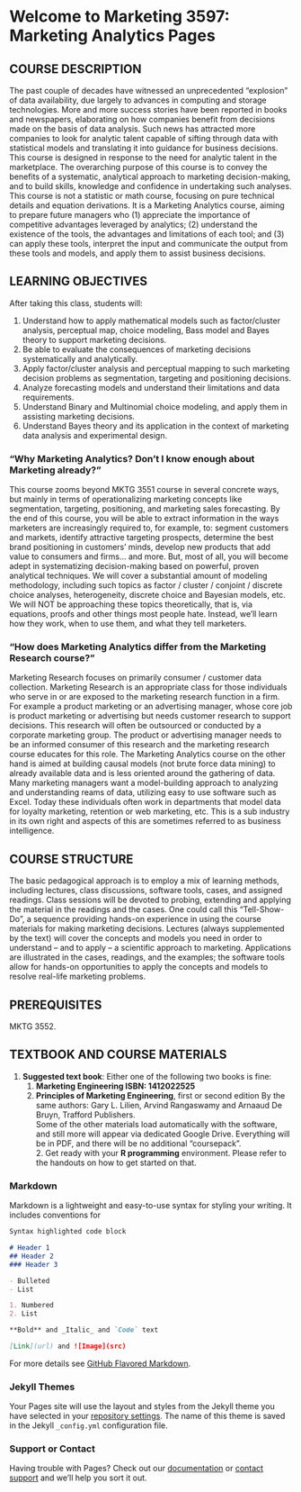 # Welcome to Marketing 3597: Marketing Analytics Pages
## COURSE DESCRIPTION  
   The past couple of decades have witnessed an unprecedented “explosion” of data availability, due largely to advances in computing and storage technologies. More and more success stories have been reported in books and newspapers, elaborating on how companies benefit from decisions made on the basis of data analysis. Such news has attracted more companies to look for analytic talent capable of sifting through data with statistical models and translating it into guidance for business decisions. 
   This course is designed in response to the need for analytic talent in the marketplace. The overarching purpose of this course is to convey the benefits of a systematic, analytical approach to marketing decision-making, and to build skills, knowledge and confidence in undertaking such analyses.
   This course is not a statistic or math course, focusing on pure technical details and equation derivations. It is a Marketing Analytics course, aiming to prepare future managers who (1) appreciate the importance of competitive advantages leveraged by analytics; (2) understand the existence of the tools, the advantages and limitations of each tool; and (3) can apply these tools, interpret the input and communicate the output from these tools and models, and apply them to assist business decisions. 
   
## LEARNING OBJECTIVES
  After taking this class, students will: 
  1. Understand how to apply mathematical models such as factor/cluster analysis, perceptual map, choice modeling, Bass model and Bayes theory to support marketing decisions. 
  2. Be able to evaluate the consequences of marketing decisions systematically and analytically.
  3. Apply factor/cluster analysis and perceptual mapping to such marketing decision problems as segmentation, targeting and positioning decisions.
  4. Analyze forecasting models and understand their limitations and data requirements.
  5. Understand Binary and Multinomial choice modeling, and apply them in assisting marketing decisions. 
  6. Understand Bayes theory and its application in the context of marketing data analysis and experimental design. 
### “Why Marketing Analytics? Don’t I know enough about Marketing already?”  
  This course zooms beyond MKTG 3551 course in several concrete ways, but mainly in terms of operationalizing marketing concepts like segmentation, targeting, positioning, and marketing sales forecasting. By the end of this course, you will be able to extract information in the ways marketers are increasingly required to, for example, to: segment customers and markets, identify attractive targeting prospects, determine the best brand positioning in customers’ minds, develop new products that add value to consumers and firms… and more. But, most of all, you will become adept in systematizing decision-making based on powerful, proven analytical techniques. 
  We will cover a substantial amount of modeling methodology, including such topics as factor / cluster / conjoint / discrete choice analyses, heterogeneity, discrete choice and Bayesian models, etc. We will NOT be approaching these topics theoretically, that is, via equations, proofs and other things most people hate. Instead, we’ll learn how they work, when to use them, and what they tell marketers. 
### “How does Marketing Analytics differ from the Marketing Research course?” 
  Marketing Research focuses on primarily consumer / customer data collection. Marketing Research is an appropriate class for those individuals who serve in or are exposed to the marketing research function in a firm. For example a product marketing or an advertising manager, whose core job is product marketing or advertising but needs customer research to support decisions. This research will often be outsourced or conducted by a corporate marketing group. The product or advertising manager needs to be an informed consumer of this research and the marketing research course educates for this role. 
  The Marketing Analytics course on the other hand is aimed at building causal models (not brute force data mining) to already available data and is less oriented around the gathering of data. Many marketing managers want a model-building approach to analyzing and understanding reams of data, utilizing easy to use software such as Excel. Today these individuals often work in departments that model data for loyalty marketing, retention or web marketing, etc. This is a sub industry in its own right and aspects of this are sometimes referred to as business intelligence. 
## COURSE STRUCTURE
  The basic pedagogical approach is to employ a mix of learning methods, including lectures, class discussions, software tools, cases, and assigned readings. Class sessions will be devoted to probing, extending and applying the material in the readings and the cases. One could call this “Tell-Show-Do”, a sequence providing hands-on experience in using the course materials for making marketing decisions. Lectures (always supplemented by the text) will cover the concepts and models you need in order to understand – and to apply – a scientific approach to marketing. Applications are illustrated in the cases, readings, and the examples; the software tools allow for hands-on opportunities to apply the concepts and models to resolve real-life marketing problems. 
## PREREQUISITES
  MKTG 3552. 
## TEXTBOOK AND COURSE MATERIALS  
   1. **Suggested text book**: Either one of the following two books is fine: 
      1) **Marketing Engineering ISBN: 1412022525**
      2) **Principles of Marketing Engineering**, first or second edition By the same authors: Gary L. Lilien, Arvind Rangaswamy and Arnaaud De Bruyn, Trafford Publishers.  
      Some of the other materials load automatically with the software, and still more will appear via dedicated Google Drive. Everything will be in PDF, and there will be no additional “coursepack”.  
    2. Get ready with your **R programming** environment. Please refer to the handouts on how to get started on that.   
 
### Markdown

Markdown is a lightweight and easy-to-use syntax for styling your writing. It includes conventions for

```markdown
Syntax highlighted code block

# Header 1
## Header 2
### Header 3

- Bulleted
- List

1. Numbered
2. List

**Bold** and _Italic_ and `Code` text

[Link](url) and ![Image](src)
```

For more details see [GitHub Flavored Markdown](https://guides.github.com/features/mastering-markdown/).

### Jekyll Themes

Your Pages site will use the layout and styles from the Jekyll theme you have selected in your [repository settings](https://github.com/HoneyCatty/MarketingAnalytics/settings). The name of this theme is saved in the Jekyll `_config.yml` configuration file.

### Support or Contact

Having trouble with Pages? Check out our [documentation](https://help.github.com/categories/github-pages-basics/) or [contact support](https://github.com/contact) and we’ll help you sort it out.
